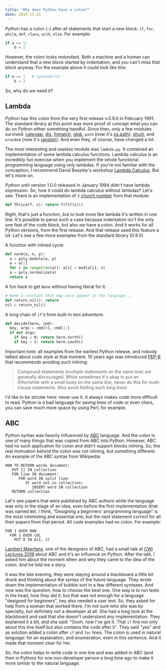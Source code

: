 ```yaml
---
title: "Why does Python have a colon?"
date: 2019-11-21
---
```


Python has a colon (`:`) after all statements that start a new block: `if`, `for`, `while`, `def`, `class`, `with`, `else`. For example:

```python
if a == 1:
    b = 2
```

However, the colon looks redundant. Both a machine and a human can understand that a new block started by indentation, and you can't miss that block anyway. For the example above it could look like this:

```python
if a == 1   # SyntaxError
    b = 2
```

So, why do we need it?

## Lambda

Python has this colon from the very first release v.0.9.0 in February 1991. The standard library at this point was more proof of concept what you can do on Python either something handful. Since then, only a few modules survived: [calendar](https://docs.python.org/3/library/calendar.html), [dis](https://docs.python.org/3/library/dis.html), [fnmatch](https://docs.python.org/3/library/fnmatch.html), [glob](https://docs.python.org/3/library/glob.html), `path` (now it's [os.path](https://docs.python.org/3/library/os.path.html)), [shutil](https://docs.python.org/3/library/shutil.html), and `wrandom` (now it's [random](https://docs.python.org/3/library/random.html)). And even they, of course, have changed a lot.

The most interesting and useless module was `lambda.py`. It contained an implementation of some lambda calculus functions. Lambda calculus is an incredibly fun exercise when you implement the whole functional programming language using only lambdas. If you're not familiar with the conception, I recommend David Beazley's workshop [Lambda Calculus](https://youtu.be/5C6sv7-eTKg). But let's move on.

Python until version 1.0.0 released in January 1994 didn't have lambda expression. So, how it could do lambda calculus without lambdas? Let's see. There is an implementation of `3` [church number](https://en.wikipedia.org/wiki/Church_encoding) from that module:

```python
def Thrice(f, x): return f(f(f(x)))
```

Right, that's just a function, but to look more like lambda it's written in one line. It's possible to parse such a case because indentation isn't the only one feat of the code block, but also we have a colon. And it works for all Python versions, from the first release. And that release used this feature a lot. Let's see a few more examples from the standard library (0.9.0).

A function with inlined cycle:

```python
def norm(a, n, p):
  a = poly.modulo(a, p)
  a = a[:]
  for i in range(len(a)): a[i] = mod(a[i], n)
  a = poly.normalize(a)
  return a
```

A fun hack to get `None` without having literal for it:

```python
# Name a constant that may once appear in the language...
def return_nil(): return
nil = return_nil()
```

A long chain of `if`'s from built-in text adventure:

```python
def decide(here, cmd):
  key, args = cmd[0], cmd[1:]
  if not args:
    if key = N: return here.north()
    if key = S: return here.south()
```

Important note: all examples from the earliest Python release, and nobody talked about code style at that moment. 10 years ago was introduced [PEP-8](https://www.python.org/dev/peps/pep-0008/) that recommends avoiding such inlining:

> Compound statements (multiple statements on the same line) are generally discouraged.
> While sometimes it's okay to put an if/for/while with a small body on the same line, never do this for multi-clause statements. Also avoid folding such long lines!

I'd like to be stricter here: never use it. It always makes code more difficult to read. Python is a bad language for saving lines of code or even chars, you can save much more space by using Perl, for example.

## ABC

Python syntax was heavily influenced by [ABC](https://en.wikipedia.org/wiki/ABC_programming_language) language. And the colon is one of many things that was copied from ABC into Python. However, ABC had no such application for colon and didn't support blocks inlining. So, the real motivation behind the colon was not inlining, but something different. An example of the ABC syntax from Wikipedia:

```text
HOW TO RETURN words document:
   PUT {} IN collection
   FOR line IN document:
      FOR word IN split line:
         IF word not.in collection:
            INSERT word IN collection
   RETURN collection
```

Let's see papers that were published by ABC authors while the language was only in the stage of an idea, even before the first implementation (that was named `B0`). I think, “Designing a beginners’ programming language” is the most interesting and essential one, but the next statement correct for all their papers from that period. All code examples had no colon. For example:

```text
FOR I OVER ROW
  FOR J OVER COL
    PUT 0 IN A(I, J)
```

[Lambert Meertens](https://en.wikipedia.org/wiki/Lambert_Meertens), one of the designers of ABC, had a small talk at [CWI Lectures 2019](https://www.cwi.nl/events/2019/lectures-2019/cwi-lectures-2019) about ABC and it's an influence on Python. After the talk, I asked him about the moment when and why they came to the idea of the colon. And he told me a story.

It was the late evening, they were staying around a blackboard a little bit drunk and thinking about the syntax of the future language. They wrote down the implementation of bubble sort in a few different syntaxes. And now was the question, how to choose the best one. One way is to run tests in the head, how they did it, but that was not enough for a language "designed for beginners", hey also needed a user test. So, they asked for help from a woman that worked there. I'm not sure who she was by specialty, but definitely not a developer at all. She had a long look at the blackboard and said that she doesn't understand any implementation. They explained it a bit, and she said: "Oooh, now I've got it. That `if` line not only about this line itself but also contains the code after it". They said "yes" and as solution added a colon after `if` and `for` lines. The colon is used in natural language: for an explanation, and enumeration, even in this sentence. And it made that moment clear for her.

So, the colon helps to write code in one line and was added in ABC (and then in Python) for one non-developer person a long time ago to make it more similar to the natural language.

